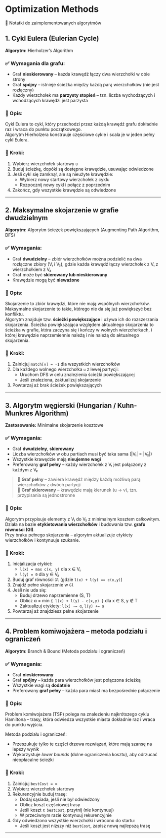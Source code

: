 # Optimization Methods

📘 Notatki do zaimplementowanych algorytmów

## 1. Cykl Eulera (Eulerian Cycle)
**Algorytm:** Hierholzer’s Algorithm

### ✅ Wymagania dla grafu:
- Graf **nieskierowany** – każda krawędź łączy dwa wierzchołki w obie strony
- Graf **spójny** – istnieje ścieżka między każdą parą wierzchołków (nie jest rozłączny)
- Każdy wierzchołek ma **parzysty stopień** – tzn. liczba wychodzących i wchodzących krawędzi jest parzysta

### 🧠 Opis:
Cykl Eulera to cykl, który przechodzi przez każdą krawędź grafu dokładnie raz i wraca do punktu początkowego.  
Algorytm Hierholzera konstruuje częściowe cykle i scala je w jeden pełny cykl Eulera.

### 📜 Kroki:
1. Wybierz wierzchołek startowy `u`
2. Buduj ścieżkę, dopóki są dostępne krawędzie, usuwając odwiedzone
3. Jeśli cykl się zamknął, ale są nieużyte krawędzie:
   - Wybierz nowy startowy wierzchołek z cyklu
   - Rozpocznij nowy cykl i połącz z poprzednim
4. Zakończ, gdy wszystkie krawędzie są odwiedzone

---

## 2. Maksymalne skojarzenie w grafie dwudzielnym
**Algorytm:** Algorytm ścieżek powiększających (Augmenting Path Algorithm, DFS)

### ✅ Wymagania:
- Graf **dwudzielny** – zbiór wierzchołków można podzielić na dwa rozłączne zbiory (V₁ i V₂), gdzie każda krawędź łączy wierzchołek z V₁ z wierzchołkiem z V₂
- Graf może być **skierowany lub nieskierowany**
- Krawędzie mogą być **nieważone**

### 🧠 Opis:
Skojarzenie to zbiór krawędzi, które nie mają wspólnych wierzchołków.  
Maksymalne skojarzenie to takie, którego nie da się już powiększyć bez konfliktu.  
Algorytm znajduje tzw. **ścieżki powiększające** i używa ich do rozszerzania skojarzenia.
Ścieżka powiększająca względem aktualnego skojarzenia to ścieżka w grafie,
która zaczyna się i kończy w wolnych wierzchołkach,
i której krawędzie naprzemiennie należą i nie należą do aktualnego skojarzenia.

### 📜 Kroki:
1. Zainicjuj `match[v] = -1` dla wszystkich wierzchołków
2. Dla każdego wolnego wierzchołka `u` z lewej partycji:
   - Uruchom DFS w celu znalezienia ścieżki powiększającej
   - Jeśli znaleziona, zaktualizuj skojarzenie
3. Powtarzaj aż brak ścieżek powiększających
   
---

## 3. Algorytm węgierski (Hungarian / Kuhn-Munkres Algorithm)
**Zastosowanie:** Minimalne skojarzenie kosztowe

### ✅ Wymagania:
- Graf **dwudzielny**, **skierowany**
- Liczba wierzchołków w obu partiach musi być taka sama (|V₁| = |V₂|)
- Wszystkie krawędzie mają **nieujemne wagi**
- Preferowany **graf pełny** – każdy wierzchołek z V₁ jest połączony z każdym z V₂

> 🔹 **Graf pełny** – zawiera krawędź między każdą możliwą parą wierzchołków z dwóch partycji  
> 🔹 **Graf skierowany** – krawędzie mają kierunek (u → v), tzn. przypisania są jednostronne

### 🧠 Opis:
Algorytm przypisuje elementy z V₁ do V₂ z minimalnym kosztem całkowitym.  
Działa na bazie **etykietowania wierzchołków** i budowania tzw. **grafu równości (Gl)**.  
Przy braku pełnego skojarzenia – algorytm aktualizuje etykiety wierzchołków i kontynuuje szukanie.

### 📜 Kroki:
1. Inicjalizacja etykiet:
   - `l(x) = max c(x, y)` dla x ∈ V₁
   - `l(y) = 0` dla y ∈ V₂
2. Buduj graf równości `Gl` (gdzie `l(x) + l(y) == c(x,y)`)
3. Znajdź pełne skojarzenie w `Gl`
4. Jeśli nie uda się:
   - Buduj drzewo naprzemienne (S, T)
   - Oblicz α = min `{ l(x) + l(y) - c(x,y) }` dla x ∈ S, y ∉ T
   - Zaktualizuj etykiety: `l(x) -= α`, `l(y) += α`
5. Powtarzaj aż znajdziesz pełne skojarzenie

---

## 4. Problem komiwojażera – metoda podziału i ograniczeń
**Algorytm:** Branch & Bound (Metoda podziału i ograniczeń)

### ✅ Wymagania:
- Graf **nieskierowany**
- Graf **spójny** – każda para wierzchołków jest połączona ścieżką
- Wszystkie wagi są **dodatnie**
- Preferowany **graf pełny** – każda para miast ma bezpośrednie połączenie

### 🧠 Opis:
Problem komiwojażera (TSP) polega na znalezieniu najkrótszego cyklu Hamiltona – trasy, która odwiedza wszystkie miasta dokładnie raz i wraca do punktu wyjścia.

Metoda podziału i ograniczeń:
- Przeszukuje tylko te części drzewa rozwiązań, które mają szansę na lepszy wynik
- Wykorzystuje *lower bounds* (dolne ograniczenia kosztu), aby odrzucać nieopłacalne ścieżki

### 📜 Kroki:
1. Zainicjuj `bestCost = ∞`
2. Wybierz wierzchołek startowy
3. Rekurencyjnie buduj trasę:
   - Dodaj sąsiada, jeśli nie był odwiedzony
   - Oblicz koszt częściowej trasy
   - Jeśli koszt ≥ `bestCost`, przytnij (nie kontynuuj)
   - W przeciwnym razie kontynuuj rekurencyjnie
4. Gdy odwiedzono wszystkie wierzchołki i wrócono do startu:
   - Jeśli koszt jest niższy niż `bestCost`, zapisz nową najlepszą trasę

---
